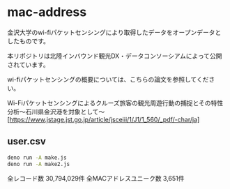 # mac-address
金沢大学のwi-fiパケットセンシングにより取得したデータをオープンデータとしたものです。

本リポジトリは北陸インバウンド観光DX・データコンソーシアムによって公開されています。

wi-fiパケットセンシングの概要については、こちらの論文を参照してください。

Wi-Fiパケットセンシングによるクルーズ旅客の観光周遊行動の捕捉とその特性分析～石川県金沢港を対象として～
[https://www.jstage.jst.go.jp/article/jsceiii/1/J1/1_560/_pdf/-char/ja]

## user.csv

```sh
deno run -A make.js
deno run -A make2.js
```
全レコード数 30,794,029件
全MACアドレスユニーク数 3,651件
